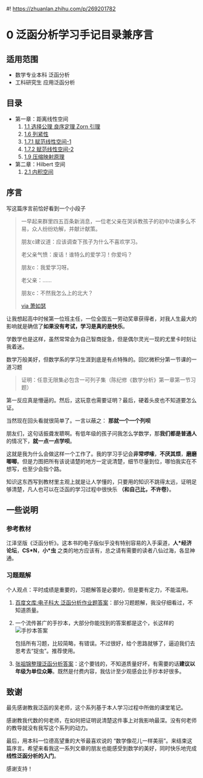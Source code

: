 #! https://zhuanlan.zhihu.com/p/269201782
# 0 泛函分析学习手记目录兼序言
## 适用范围
- 数学专业本科 泛函分析
- 工科研究生 应用泛函分析
## 目录
- 第一章：距离线性空间
  1. [1.1 选择公理 良序定理 Zorn 引理](https://zhuanlan.zhihu.com/p/278675189)
  1. [1.6 列紧性](https://zhuanlan.zhihu.com/p/264943691)
  2. [1.7.1 赋范线性空间-1](https://zhuanlan.zhihu.com/p/266077942)
  3. [1.7.2 赋范线性空间-2](https://zhuanlan.zhihu.com/p/267183790)
  4. [1.9 压缩映射原理](https://zhuanlan.zhihu.com/p/269264508)
- 第二章：$\mathrm{Hilbert}$ 空间  
  1. [2.1 内积空间](https://zhuanlan.zhihu.com/p/272071139)
## 序言

写这篇序言前恰好看到一个小段子
> 一早起来群里四五百条新消息，一位老父亲在哭诉教孩子的初中功课多么不易，众人纷纷劝解，并献计献策。
> 
> 朋友c建议道：应该调查下孩子为什么不喜欢学习。
> 
> 老父亲气愤：废话！谁特么的爱学习！你爱吗？
> 
> 朋友c：我爱学习呀。
> 
> 老父亲：……
> 
> 朋友c：不然我怎么上的北大？
> 
> [via 萧如瑟](https://weibo.com/1026394563/Jr6DPhMVz)

让我想起高中时候第一位班主任，一位全国五一劳动奖章获得者，对我人生最大的影响就是确信了**如果没有考试，学习是真的是快乐**。

学数学也是这样，虽然常常会为自己智商捉急，但是偶尔灵光一现的尤里卡时刻让我着迷。

数学万般美好，但数学系的学习生涯到底是有点特殊的。回忆微积分第一节课的一道习题

> 证明：任意无限集必包含一可列子集（陈纪修《数学分析》第一章第一节习题）

第一反应真是懵逼的。然后，这玩意也需要证明？最后，硬着头皮也不知道要怎么证。

当然现在回头看就很简单了。一言以蔽之： **那就一个一个列呗** 

朋友们，这句话振聋发聩啊。有低年级的孩子问我怎么学数学，那**我们都是普通人**的情况下，**就一点一点学呗**。

这就是我为什么会做这样一个工作了。我的学习手记会**非常啰嗦**，**不厌其烦**，**磨磨唧唧**。但是力图把所有该说请楚的地方一定说清楚，细节尽量到位，哪怕我实在不想写，也至少会指个路。

知识这东西写到教材里主观上就是让人学懂的，只要用的知识不跳得太远，证明足够清楚，凡人也可以在泛函的学习过程中很快乐 **（和自己比，不许卷）**。

## 一些说明
### 参考教材
江泽坚版《泛函分析》。这本书的电子版似乎没有特别容易的入手渠道，**人\*经济论坛**，**CS\*N**，**小\*虫** 之类的地方应该有，总之请有需要的读者八仙过海，各显神通。

### 习题题解
个人观点：平时成绩是重要的，习题解答是必要的，但是要有定力，不能滥用。
1. [百度文库:电子科大 泛函分析作业题答案](https://wenku.baidu.com/view/f25a39ffaef8941ea76e0567.html)：部分习题题解，我没仔细看过，不知道质量。
2. 一个流传甚广的手抄本，大部分你能找到的答案都是这个，长这样的
   ![手抄本答案](https://pic4.zhimg.com/v2-b0e409ccd8e89009e820ee0af91dbccb_r.jpg)
   
   包括所有习题，比较简略，有错误。不过很好，给个思路就够了，逼迫我们去思考去“捉虫”。推荐使用。
3. [张祖锦整理泛函分析答案](https://zhuanlan.zhihu.com/p/145941793)：这个要钱的，不知道质量好坏，有需要的话**建议以年级为单位众筹**。既然是付费内容，我估计至少观感会比手抄本好很多。

## 致谢
最先感谢教我泛函的吴老师，这个系列基于本人学习过程中所做的课堂笔记。

感谢教我代数的何老师，在如何把证明说清楚这件事上对我影响最深。没有何老师的教导就没有我写这个系列的动力。

最后，用本科一位德高望重的大爷最喜欢说的 “数学像花儿一样美丽”。来结束这篇序言。希望来看我这一系列文章的朋友也能感受到数学的美好，同时快乐地完成**线性泛函分析的入门**。

感谢支持！